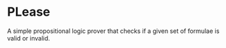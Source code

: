 PLease
======

A simple propositional logic prover that checks if a given set of formulae is valid or invalid.
